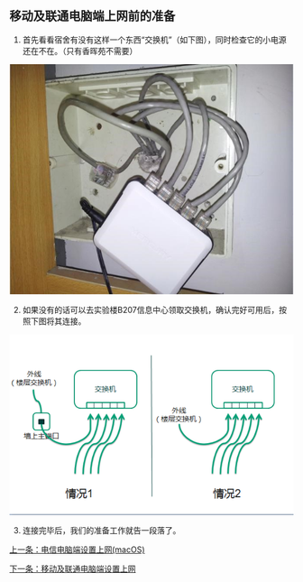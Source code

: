 ## 移动及联通电脑端上网前的准备

1. 首先看看宿舍有没有这样一个东西“交换机”（如下图），同时检查它的小电源还在不在。（只有香晖苑不需要）

![](./image/preparePPPoE_img1.jpg)

2. 如果没有的话可以去实验楼B207信息中心领取交换机，确认完好可用后，按照下图将其连接。

![](./image/preparePPPoE_img2.png)

3. 连接完毕后，我们的准备工作就告一段落了。

[上一条：电信电脑端设置上网(macOS)](/guide/macDX)

[下一条：移动及联通电脑端设置上网](/guide/setPPPoE)
